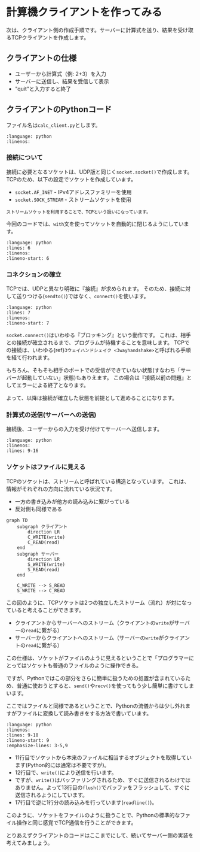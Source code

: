 # 計算機クライアントを作ってみる

次は、クライアント側の作成手順です。サーバーに計算式を送り、結果を受け取るTCPクライアントを作成します。

## クライアントの仕様

- ユーザーから計算式（例: 2+3）を入力
- サーバーに送信し、結果を受信して表示
- "quit"と入力すると終了

## クライアントのPythonコード

ファイル名は`calc_client.py`とします。

```{literalinclude} source/calc_client.py
:language: python
:linenos:
```

### 接続について

接続に必要となるソケットは、UDP版と同じく`socket.socket()`で作成します。
TCPのため、以下の設定でソケットを作成しています。

- `socket.AF_INET` - IPv4アドレスファミリーを使用
- `socket.SOCK_STREAM` - ストリームソケットを使用

```{note}
ストリームソケットを利用することで、TCPという扱いになっています。
```

今回のコードでは、`with`文を使ってソケットを自動的に閉じるようにしています。

```{literalinclude} source/calc_client.py
:language: python
:lines: 6
:linenos:
:lineno-start: 6
```

### コネクションの確立

TCPでは、UDPと異なり明確に『接続』が求められます。
そのため、接続に対して送りつける(`sendto()`)ではなく、`connect()`を使います。

```{literalinclude} source/calc_client.py
:language: python
:lines: 7
:linenos:
:lineno-start: 7
```

`socket.connect()`はいわゆる『ブロッキング』という動作です。
これは、相手との接続が確立されるまで、プログラムが待機することを意味します。
TCPでの接続は、いわゆる{ref}`3ウェイハンドシェイク <3wayhandshake>`と呼ばれる手順を経て行われます。

もちろん、そもそも相手のポートでの受信ができていない状態(すなわち「サーバーが起動していない」状態)もありえます。
この場合は『接続以前の問題』としてエラーによる終了となります。

よって、以降は接続が確立した状態を前提として進めることになります。

### 計算式の送信(サーバーへの送信)

接続後、ユーザーからの入力を受け付けてサーバーへ送信します。

```{literalinclude} source/calc_client.py
:language: python
:linenos:
:lines: 9-16
```

### ソケットはファイルに見える

TCPのソケットは、ストリームと呼ばれている構造となっています。
これは、情報がそれぞれの方向に流れている状況です。

- 一方の書き込みが他方の読み込みに繋がっている
- 反対側も同様である

```{mermaid}
graph TD
    subgraph クライアント
        direction LR
        C_WRITE(write)
        C_READ(read)
    end
    subgraph サーバー
        direction LR
        S_WRITE(write)
        S_READ(read)
    end

    C_WRITE --> S_READ
    S_WRITE --> C_READ
```

この図のように、TCPソケットは2つの独立したストリーム（流れ）が対になっていると考えることができます。

- クライアントからサーバーへのストリーム（クライアントの`write`がサーバーの`read`に繋がる）
- サーバーからクライアントへのストリーム（サーバーの`write`がクライアントの`read`に繋がる）

この仕様は、ソケットがファイルのように見えるということで「プログラマーにとってはソケットも普通のファイルのように操作できる。

ですが、Pythonではこの部分をさらに簡単に扱うための処置が含まれているため、普通に使おうとすると、`send()`や`recv()`を使ってもう少し簡単に書けてしまいます。

ここではファイルと同様であるということで、Pythonの流儀からは少し外れますがファイルに変換して読み書きをする方法で書いています。

```{literalinclude} source/calc_client.py
:language: python
:linenos:
:lines: 9-18
:lineno-start: 9
:emphasize-lines: 3-5,9
```

- 11行目でソケットから本来のファイルに相当するオブジェクトを取得しています(Python的には通常は不要ですが)。
- 12行目で、`write()`により送信を行います。
- ですが、`write()`はバッファリングされるため、すぐに送信されるわけではありません。よって13行目の`flush()`でバッファをフラッシュして、すぐに送信されるようにしています。
- 17行目で逆に1行分の読み込みを行っています(`readline()`)。

このように、ソケットをファイルのように扱うことで、Pythonの標準的なファイル操作と同じ感覚でTCP通信を行うことができます。

とりあえずクライアントのコードはここまでにして、続いてサーバー側の実装を考えてみましょう。
